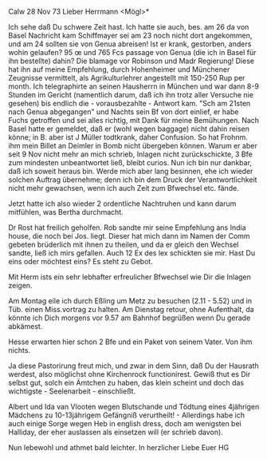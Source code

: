  Calw 28 Nov 73
Lieber Herrmann <Mögl>*

Ich sehe daß Du schwere Zeit hast. Ich hatte sie auch, bes. am 26 da von Basel Nachricht kam Schiffmayer sei am 23 noch nicht dort angekommen, und am 24 sollten sie von Genua abreisen! Ist er krank, gestorben, anders wohin gelaufen? 95 œ und 765 Fcs passage von Genua (die ich in Basel für ihn bestellte) dahin? Die blamage vor Robinson und Madr Regierung! Diese hat ihn auf meine Empfehlung, durch Hohenheimer und Münchener Zeugnisse vermittelt, als Agrikulturlehrer angestellt mit 150-250 Rup per month. Ich telegraphirte an seinen Hausherrn in München und war dann 8-9 Stunden im Gericht (namentlich darum, daß ich ihn trotz aller Versuche nie gesehen) bis endlich die - vorausbezahlte - Antwort kam. "Sch am 21sten nach Genua abgegangen" und Nachts sein Bf von dort einlief, er habe Fuchs getroffen und sei alles richtig, mit Dank für meine Bemühungen. Nach Basel hatte er gemeldet, daß er (wohl wegen baggage) nicht dahin reisen könne; in B. aber ist J Müller todtkrank, daher Confusion. So hat Frohnm. ihm mein Billet an Deimler in Bomb nicht übergeben können. Warum er aber seit 9 Nov nicht mehr an mich schrieb, Inlagen nicht zurückschickte, 3 Bfe zum mindesten unbeantwortet ließ, bleibt curios. Nun ich bin nur dankbar, daß ich soweit heraus bin. Werde mich aber lang besinnen, ehe ich wieder solchen Auftrag übernehme; denn ich bin dem Druck der Verantwortlichkeit nicht mehr gewachsen, wenn ich auch Zeit zum Bfwechsel etc. fände.

Jetzt hatte ich also wieder 2 ordentliche Nachtruhen und kann darum mitfühlen, was Bertha durchmacht.

Dr Rost hat freilich geholfen. Rob sandte mir seine Empfehlung ans India house, die noch bei Jos. liegt. Dieser hat mich dann im Namen der Comm gebeten brüderlich mit ihnen zu theilen, und da er gleich den Wechsel sandte, ließ ich mirs gefallen. Auch 12 Ex des lex schickten sie mir. Hast Du eins oder möchtest eins? Es steht zu Gebot.

Mit Herm ists ein sehr lebhafter erfreulicher Bfwechsel wie Dir die Inlagen zeigen.

Am Montag eile ich durch Eßling um Metz zu besuchen (2.11 - 5.52) und in Tüb. einen Miss.vortrag zu halten. Am Dienstag retour, ohne Aufenthalt, da könnte ich Dich morgens vor 9.57 am Bahnhof begrüßen wenn Du gerade abkämest.

Hesse erwarten hier schon 2 Bfe und ein Paket von seinem Vater. Von ihm nichts.

Ja diese Pastorirung freut mich, und zwar in dem Sinn, daß Du der Hausrath werdest, also möglichst ohne Kirchenrock functionirest. Gewiß thut es Dir selbst gut, solch ein Ämtchen zu haben, das klein scheint und doch das wichtigste - Seelenarbeit - einschließt.

Albert und Ida van Vlooten wegen Blutschande und Tödtung eines 4jährigen Mädchens zu 10-13jährigem Gefängniß verurtheilt! - Allerdings habe ich auch einige Sorge wegen Heb in english dress, doch am wenigsten bei Halliday, der eher auslassen als einsetzen will (er schrieb davon).

 Nun lebewohl und athmet bald leichter.
 In herzlicher Liebe Euer HG
